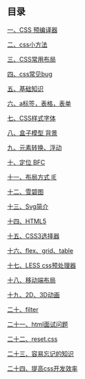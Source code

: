 ## 目录[一、CSS 预编译器](CSS%20预编译器.md)[二、css小方法](css小方法.md)[三、CSS常用布局](CSS常用布局.md)[四、css常见bug](css常见bug.md)[五、基础知识](html-01%20基础知识.md)[六、a标签，表格，表单](html-02%20a标签，表格，表单.md)[七、CSS样式字体](html-03%20CSS样式字体.md)[八、盒子模型 背景](html-04%20盒子模型%20背景.md)[九、元素转换、浮动](html-05%20元素转换、浮动.md)[十、定位 BFC](html-06%20定位%20BFC.md)[十一、布局方式 IE](html-07%20布局方式%20IE.md)[十二、雪碧图](html-08%20雪碧图.md)[十三、Svg简介](html-11%20Svg简介.md)[十四、HTML5](html-12%20HTML5.md)[十五、CSS3选择器](html-13%20CSS3选择器.md)[十六、flex、grid、table](html-14%20flex、grid、table.md)[十七、LESS css预处理器](html-15%20LESS%20css预处理器.md)[十八、移动端布局](html-17%20移动端布局.md)[十九、2D、3D动画](html-18%202D、3D动画.md)[二十、filter](html-19%20filter.md)[二十一、html面试问题](html面试问题.md)[二十二、reset.css](reset.css.md)[二十三、容易忘记的知识](容易忘记的知识.md)[二十四、提高css开发效率](提高css开发效率.md)